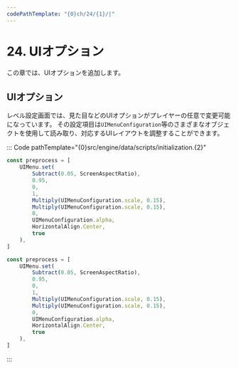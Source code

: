 ```yaml
---
codePathTemplate: "{0}ch/24/{1}/|"
---
```


# 24. UIオプション

この章では、UIオプションを追加します。

## UIオプション

レベル設定画面では、見た目などのUIオプションがプレイヤーの任意で変更可能になっています。 その設定項目は`UIMenuConfiguration`等のさまざまなオブジェクトを使用して読み取り、対応するUIレイアウトを調整することができます。

::: Code pathTemplate="{0}src/engine/data/scripts/initialization.{2}"

```ts
const preprocess = [
    UIMenu.set(
        Subtract(0.05, ScreenAspectRatio),
        0.95,
        0,
        1,
        Multiply(UIMenuConfiguration.scale, 0.15),
        Multiply(UIMenuConfiguration.scale, 0.15),
        0,
        UIMenuConfiguration.alpha,
        HorizontalAlign.Center,
        true
    ),
]
```

```js
const preprocess = [
    UIMenu.set(
        Subtract(0.05, ScreenAspectRatio),
        0.95,
        0,
        1,
        Multiply(UIMenuConfiguration.scale, 0.15),
        Multiply(UIMenuConfiguration.scale, 0.15),
        0,
        UIMenuConfiguration.alpha,
        HorizontalAlign.Center,
        true
    ),
]
```

:::
